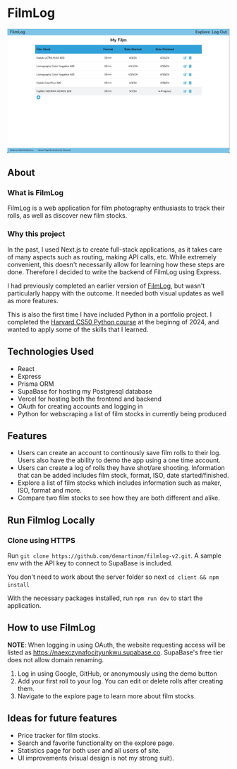 # FilmLog

![Log example](client/public/sample.jpg)
## About

### What is FilmLog
FilmLog is a web application for film photography enthusiasts to track their rolls, as well as discover new film stocks.

### Why this project
In the past, I  used Next.js to create full-stack applications, as it takes care of many aspects such as routing, making API calls, etc. While extremely convenient, this doesn't necessarily allow for learning how these steps are done. Therefore I decided to write the backend of FilmLog using Express.

I had previously completed an earlier version of [FilmLog](https://github.com/demartinom/film-log), but wasn't particularly happy with the outcome. It needed both visual updates as well as more features.

This is also the first time I have included Python in a portfolio project. I completed the [Harvard CS50 Python course](https://cs50.harvard.edu/python/2022/) at the beginng of 2024, and wanted to apply some of the skills that I learned.

## Technologies Used
- React
- Express
- Prisma ORM
- SupaBase for hosting my Postgresql database
- Vercel for hosting both the frontend and backend
- OAuth for creating accounts and logging in
- Python for webscraping a list of film stocks in currently being produced

## Features
- Users can create an account to continously save film rolls to their log. Users also have the ability to demo the app using a one time account.
- Users can create a log of rolls they have shot/are shooting. Information that can be added includes film stock, format, ISO, date started/finished.
- Explore a list of film stocks which includes information such as maker, ISO, format and more.
- Compare two film stocks to see how they are both different and alike.

## Run Filmlog Locally

### Clone using HTTPS

Run `git clone https://github.com/demartinom/filmlog-v2.git`. A sample env with the API key to connect to SupaBase is included.

You don't need to work about the server folder so next `cd client && npm install`

With the necessary packages installed, run `npm run dev` to start the application.

## How to use FilmLog

**NOTE**: When logging in using OAuth, the website requesting access will be listed as https://naexczynafocityunkwu.supabase.co. SupaBase's free tier does not allow domain renaming.
 
1. Log in using Google, GitHub, or anonymously using the demo button
2. Add your first roll to your log. You can edit or delete rolls after creating them.
3. Navigate to the explore page to learn more about film stocks.

## Ideas for future features
- Price tracker for film stocks.
- Search and favorite functionality on the explore page.
- Statistics page for both user and all users of site.
- UI improvements (visual design is not my strong suit).
